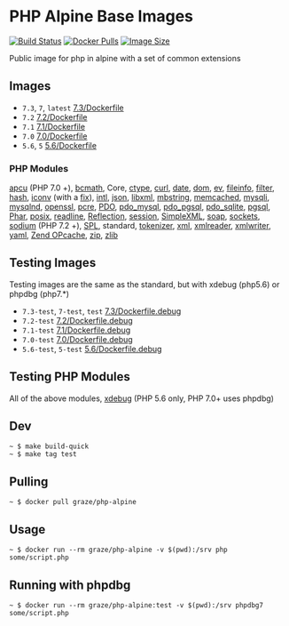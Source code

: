 # PHP Alpine Base Images

[![Build Status](https://img.shields.io/travis/graze/docker-php-alpine/master.svg)](https://travis-ci.org/graze/docker-php-alpine)
[![Docker Pulls](https://img.shields.io/docker/pulls/graze/php-alpine.svg)](https://hub.docker.com/r/graze/php-alpine/)
[![Image Size](https://images.microbadger.com/badges/image/graze/php-alpine.svg)](https://microbadger.com/images/graze/php-alpine)

Public image for php in alpine with a set of common extensions

## Images

- `7.3`, `7`, `latest` [7.3/Dockerfile](https://github.com/graze/docker-php-alpine/blob/master/7.3/Dockerfile)
- `7.2` [7.2/Dockerfile](https://github.com/graze/docker-php-alpine/blob/master/7.2/Dockerfile)
- `7.1` [7.1/Dockerfile](https://github.com/graze/docker-php-alpine/blob/master/7.1/Dockerfile)
- `7.0` [7.0/Dockerfile](https://github.com/graze/docker-php-alpine/blob/master/7.0/Dockerfile)
- `5.6`, `5` [5.6/Dockerfile](https://github.com/graze/docker-php-alpine/blob/master/5.6/Dockerfile)

### PHP Modules

[apcu](http://php.net/manual/en/book.apcu.php) (PHP 7.0 +), [bcmath](http://php.net/manual/en/book.bc.php), Core,
[ctype](http://php.net/manual/en/book.ctype.php), [curl](http://php.net/manual/en/book.curl.php),
[date](http://php.net/manual/en/book.datetime.php), [dom](http://php.net/manual/en/book.dom.php),
[ev](http://php.net/manual/en/book.ev.php), [fileinfo](http://php.net/manual/en/book.fileinfo.php),
[filter](http://php.net/manual/en/book.filter.php), [hash](http://php.net/manual/en/book.hash.php),
[iconv](http://php.net/manual/en/book.iconv.php) (with a [fix](https://github.com/docker-library/php/issues/240)),
[intl](http://php.net/manual/en/book.intl.php), [json](http://php.net/manual/en/book.json.php),
[libxml](http://php.net/manual/en/book.libxml.php), [mbstring](http://php.net/manual/en/book.mbstring.php),
[memcached](http://php.net/manual/en/book.memcached.php), [mysqli](http://php.net/manual/en/book.mysqli.php),
[mysqlnd](http://php.net/manual/en/book.mysqlnd.php), [openssl](http://php.net/manual/en/book.openssl.php),
[pcre](http://php.net/manual/en/book.pcre.php), [PDO](http://php.net/manual/en/book.pdo.php),
[pdo_mysql](http://php.net/manual/en/ref.pdo-mysql.php), [pdo_pgsql](http://php.net/manual/en/ref.pdo-pgsql.php),
[pdo_sqlite](http://php.net/manual/en/ref.pdo-sqlite.php), [pgsql](http://php.net/manual/en/book.pgsql.php),
[Phar](http://php.net/manual/en/book.phar.php), [posix](http://php.net/manual/en/book.posix.php),
[readline](http://php.net/manual/en/book.readline.php), [Reflection](http://php.net/manual/en/book.reflection.php),
[session](http://php.net/manual/en/book.session.php), [SimpleXML](http://php.net/manual/en/book.simplexml.php),
[soap](http://php.net/manual/en/book.soap.php), [sockets](http://php.net/manual/en/book.sockets.php),
[sodium](http://php.net/manual/en/book.sodium.php) (PHP 7.2 +), [SPL](http://php.net/manual/en/book.spl.php),
standard, [tokenizer](http://php.net/manual/en/book.tokenizer.php), [xml](http://php.net/manual/en/book.xml.php),
[xmlreader](http://php.net/manual/en/book.xmlreader.php), [xmlwriter](http://php.net/manual/en/book.xmlwriter.php),
[yaml](http://php.net/manual/en/book.yaml.php), [Zend OPcache](http://php.net/manual/en/book.opcache.php),
[zip](http://php.net/manual/en/book.zip.php), [zlib](http://php.net/manual/en/book.zlib.php)

## Testing Images

Testing images are the same as the standard, but with xdebug (php5.6) or phpdbg (php7.*)

- `7.3-test`, `7-test`, `test` [7.3/Dockerfile.debug](https://github.com/graze/docker-php-alpine/blob/master/7.3/Dockerfile.debug)
- `7.2-test` [7.2/Dockerfile.debug](https://github.com/graze/docker-php-alpine/blob/master/7.2/Dockerfile.debug)
- `7.1-test` [7.1/Dockerfile.debug](https://github.com/graze/docker-php-alpine/blob/master/7.1/Dockerfile.debug)
- `7.0-test` [7.0/Dockerfile.debug](https://github.com/graze/docker-php-alpine/blob/master/7.0/Dockerfile.debug)
- `5.6-test`, `5-test` [5.6/Dockerfile.debug](https://github.com/graze/docker-php-alpine/blob/master/5.6/Dockerfile.debug)

## Testing PHP Modules

All of the above modules, [xdebug](https://xdebug.org/) (PHP 5.6 only, PHP 7.0+ uses phpdbg)

## Dev

    ~ $ make build-quick
    ~ $ make tag test

## Pulling

    ~ $ docker pull graze/php-alpine

## Usage

    ~ $ docker run --rm graze/php-alpine -v $(pwd):/srv php some/script.php

## Running with phpdbg

    ~ $ docker run --rm graze/php-alpine:test -v $(pwd):/srv phpdbg7 some/script.php
